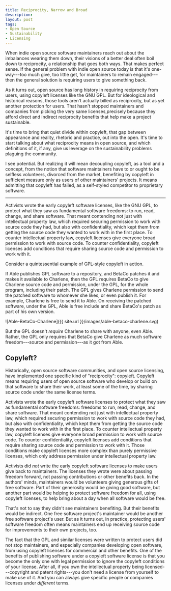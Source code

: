 ```yaml
---
title: Reciprocity, Narrow and Broad
description:
layout: post
tags:
- Open Source
- Sustainability
- Licensing
---
```


When indie open source software maintainers reach out about the imbalances wearing them down, their visions of a better deal often boil down to reciprocity, a relationship that goes both ways.  That makes perfect sense.  If the general problem with indie open source today is that it's one-way---too much give, too little get, for maintainers to remain engaged---then the general solution is requiring users to give something back.

As it turns out, open source has long history in requiring reciprocity from users, using copyleft licenses like the GNU GPL.  But for ideological and historical reasons, those tools aren't actually billed as reciprocity, but as yet another protection for users.  That hasn't stopped maintainers and companies from picking the very same licenses,precisely because they afford direct and indirect reciprocity benefits that help make a project sustainable.

It's time to bring that quiet divide within copyleft, that gap between appearance and reality, rhetoric and practice, out into the open.  It's time to start talking about what reciprocity means in open source, and which definitions of it, if any, give us leverage on the sustainability problems plaguing the community.

I see potential.  But realizing it will mean decoupling copyleft, as a tool and a concept, from the notion that software maintainers have to or ought to be selfless volunteers, divorced from the market, benefiting by copyleft in sufficient measure only as users of other maintainers' projects.  It means admitting that copyleft has failed, as a self-styled competitor to proprietary software.

---

Activists wrote the early copyleft software licenses, like the GNU GPL, to protect what they saw as fundamental software freedoms: to run, read, change, and share software.  That meant contending not just with intellectual property law, which required securing permission to work with source code they had, but also with confidentiality, which kept them from getting the source code they wanted to work with in the first place.  To counter intellectual property law, copyleft licenses give everyone broad permission to work with source code.  To counter confidentiality, copyleft licenses add conditions that require sharing source code and permission to work with it.

Consider a quintessential example of GPL-style copyleft in action.

If Able publishes GPL software to a repository, and BetaCo patches it and makes it available to Charlene, then the GPL requires BetaCo to give Charlene source code and permission, under the GPL, for the whole program, including their patch.  The GPL gives Charlene permission to send the patched software to whomever she likes, or even publish it.  For example, Charlene is free to send it to Able.  On receiving the patched software, under the GPL, Able is free include and share BetaCo's patch as part of his own version.

![Able-BetaCo-Charlene]({{ site.url }}/images/able-betaco-charlene.svg)

But the GPL doesn't _require_ Charlene to share with anyone, even Able.  Rather, the GPL only requires that BetaCo give Charlene as much software freedom---source and permission---as it got from Able.

## Copyleft?

Historically, open source software communities, and open source licensing, have implemented one specific kind of "reciprocity": copyleft.  Copyleft means requiring users of open source software who develop or build on that software to share their work, at least some of the time, by sharing source code under the same license terms.

Activists wrote the early copyleft software licenses to protect what they saw as fundamental software freedoms: freedoms to run, read, change, and share software.  That meant contending not just with intellectual property law, which required securing permission to work with source code they had, but also with confidentiality, which kept them from getting the source code they wanted to work with in the first place.  To counter intellectual property law, copyleft licenses give everyone broad permission to work with source code.  To counter confidentiality, copyleft licenses add conditions that require sharing source code and permission to work with it.  Those conditions make copyleft licenses more complex than purely permissive licenses, which only address permission under intellectual property law.

Activists did _not_ write the early copyleft software licenses to make users give back to maintainers.  The licenses they wrote were about passing freedom forward, not passing contributions or other benefits back.  In the authors' minds, maintainers would be volunteers giving generous gifts of free software.  Part of their generosity would be giving good software, but another part would be helping to protect software freedom for all, using copyleft licenses, to help bring about a day when all software would be free.

That's not to say they didn't see maintainers benefiting.  But their benefits would be indirect.  One free software project's maintainer would be another free software project's user.  But as it turns out, in practice, protecting users' software freedom often means maintainers end up receiving source code for improvements to their own projects, too.

The fact that the GPL and similar licenses were written to protect users did not stop maintainers, and especially companies developing open software, from using copyleft licenses for commercial and other benefits.  One of the benefits of publishing software under a copyleft software license is that you become the only one with legal permission to ignore the copyleft conditions of your license.  After all, if you own the intellectual property being licensed---copyright and patent rights---you don't need a license from yourself to make use of it.  And you can always give specific people or companies licenses under _different_ terms.
